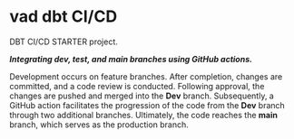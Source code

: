 # vad dbt CI/CD 

DBT CI/CD STARTER project.

**_Integrating dev, test, and main branches using GitHub actions._**


Development occurs on feature branches. After completion, changes are committed, and a code review is conducted. Following approval, the changes are pushed and merged into the **Dev** branch. Subsequently, a GitHub action facilitates the progression of the code from the **Dev** branch through two additional branches. Ultimately, the code reaches the **main** branch, which serves as the production branch.
